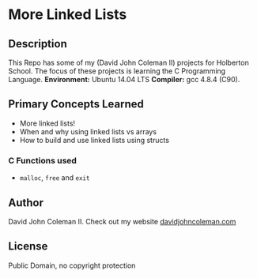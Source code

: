 # More Linked Lists

## Description

This Repo has some of my (David John Coleman II) projects for Holberton School.
The focus of these projects is learning the C Programming Language.
__Environment:__ Ubuntu 14.04 LTS  __Compiler:__ gcc 4.8.4 (C90).

## Primary Concepts Learned

  * More linked lists!
  * When and why using linked lists vs arrays
  * How to build and use linked lists using structs

### C Functions used

* ``malloc``, ``free`` and ``exit``

## Author

David John Coleman II.	Check out my website [davidjohncoleman.com](http://www.davidjohncoleman.com/)

## License

Public Domain, no copyright protection